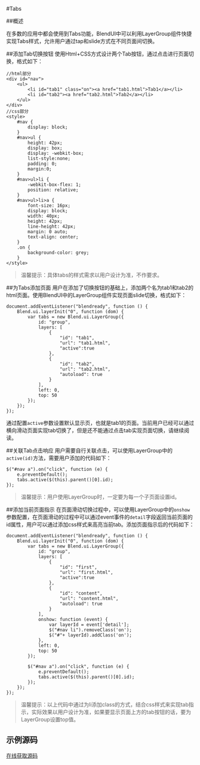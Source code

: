 #Tabs

##概述

在多数的应用中都会使用到Tabs功能，BlendUI中可以利用LayerGroup组件快捷实现Tabs样式，允许用户通过tap和slide方式在不同页面间切换。

##添加Tab切换按钮
使用Html+CSS方式设计两个Tab按钮，通过点击进行页面切换，格式如下：
<pre><code>//html部分
&ltdiv id="nav"&gt
	&ltul&gt
		&ltli id="tab1" class="on"&gt&lta href="tab1.html"&gtTab1&lt/a&gt&lt/li&gt
		&ltli id="tab2"&gt&lta href="tab2.html"&gtTab2&lt/a&gt&lt/li&gt
	&lt/ul&gt
&lt/div&gt
//css部分
&ltstyle&gt
    #nav {
        display: block;
    }
    #nav>ul {
        height: 42px;
        display: box;
        display: -webkit-box;
        list-style:none;
        padding: 0;
        margin:0;
    }
    #nav>ul>li {
        -webkit-box-flex: 1;
        position: relative;
    }
    #nav>ul>li>a {
        font-size: 16px;
        display: block;
        width: 40px;
        height: 42px;
        line-height: 42px;
        margin: 0 auto;
        text-align: center;
    }
    .on {
        background-color: grey;
    }
&lt/style&gt</code></pre>

>温馨提示：具体tabs的样式需求以用户设计为准，不作要求。

##为Tabs添加页面
用户在添加了切换按钮的基础上，添加两个名为tab1和tab2的html页面。使用BlendUI中的LayerGroup组件实现页面slide切换，格式如下：
<pre><code>document.addEventListener("blendready", function () {
    Blend.ui.layerInit("0", function (dom) {
        var tabs = new Blend.ui.LayerGroup({
            id: "group",
            layers: [
                {
                    "id": "tab1",
                    "url": "tab1.html",
                    "active":true
                },
                {
                    "id": "tab2",
                    "url": "tab2.html",
                    "autoload": true
                }
            ],
            left: 0,
            top: 50
        });
    });
});</code></pre>

通过配置`active`参数设置默认显示页，也就是tab1的页面。当前用户已经可以通过横向滑动页面实现tab切换了，但是还不能通过点击tab实现页面切换，请继续阅读。

##关联Tab点击响应
用户需要自行关联点击，可以使用LayerGroup中的`active(id)`方法，需要用户添加的代码如下：
<pre><code>$("#nav a").on("click", function (e) {
    e.preventDefault();
    tabs.active($(this).parent()[0].id);
});</code></pre>

>温馨提示：用户使用LayerGroup时，一定要为每一个子页面设置id。

##添加当前页面指示
在页面滑动切换过程中，可以使用LayerGroup中的`onshow`参数配置，在页面滑动的过程中可以通过event事件的`detail`字段返回当前页面的id属性，用户可以通过添加css样式来高亮当前tab。添加页面指示后的代码如下：
<pre><code>document.addEventListener("blendready", function () {
    Blend.ui.layerInit("0", function (dom) {
        var tabs = new Blend.ui.LayerGroup({
            id: "group",
            layers: [
                {
                    "id": "first",
                    "url": "first.html",
                    "active":true
                },
                {
                    "id": "content",
                    "url": "content.html",
                    "autoload": true
                }
            ],
            onshow: function (event) {
                var layerId = event['detail'];
                $("#nav li").removeClass('on');
                $("#"+ layerId).addClass('on');
            },
            left: 0,
            top: 50
        });

        $("#nav a").on("click", function (e) {
            e.preventDefault();
            tabs.active($(this).parent()[0].id);
        });
    });
});</code></pre>

> 温馨提示：以上代码中通过为li添加class的方式，结合css样式来实现tab指示，实际效果以用户设计为准，如果要显示页面上方的tab按钮的话，要为LayerGroup设置top值。

## 示例源码
[在线获取源码](https://github.com/yunlongmain/blendui_doc_demo/tree/master/tabs)